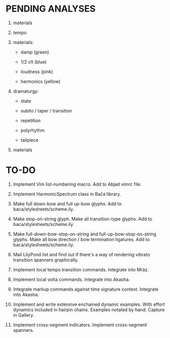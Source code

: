 PENDING ANALYSES
================

1.  materials

2.  tempo

3.  materials:

    *   damp (green)

    *   1/2 clt (blue)

    *   loudness (pink)

    *   harmonics (yellow)

4. dramaturgy:

    *   state

    *   subito / taper / transition

    *   repetition

    *   polyrhythm

    *   tailpiece

5.  materials

TO-DO
=====

1.  Implement Vim list-numbering macro.
    Add to Abjad vimrc file.

2.  Implement HarmonicSpectrum class in Bača library.

3.  Make full down-bow and full up-bow glyphs.
    Add to baca/stylesheets/scheme.ily.

4.  Make stop-on-string glyph.
    Make all transition-type glyphs.
    Add to baca/stylesheets/scheme.ily.

5.  Make full-down-bow-stop-on-string and full-up-bow-stop-on-string glyphs.
    Make all bow direction / bow termination ligatures.
    Add to baca/stylesheets/scheme.ily.

6.  Mail LilyPond list and find out if there's a way of rendering vibrato
    transition spanners graphically.

7.  Implement local tempo transition commands.
    Integrate into Mráz.

8.  Implement local volta commands.
    Integrate into Akasha.

9.  Integrate markup commands against time signature context.
    Integrate into Akasha.

10. Implement and write extensive enchained dynamic examples.
    With effort dynamics included in hairpin chains.
    Examples notated by hand.
    Capture in Gallery.

11. Implement cross-segment indicators.
    Implement cross-segment spanners.
